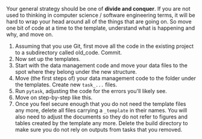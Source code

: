 Your general strategy should be one of **divide and conquer**. If you are not used to
thinking in computer science / software engineering terms, it will be hard to wrap your
head around all of the things that are going on. So move one bit of code at a time to
the template, understand what is happening and why, and move on.

1. Assuming that you use Git, first move all the code in the existing project to a
   subdirectory called old_code. Commit.
1. Now set up the templates.
1. Start with the data management code and move your data files to the spot where they
   belong under the new structure.
1. Move (the first steps of) your data management code to the folder under the
   templates. Create new `task_...` files.
1. Run `pytask`, adjusting the code for the errors you'll likely see.
1. Move on step-by-step like this.
1. Once you feel secure enough that you do not need the template files any more, delete
   all files carrying a `_template` in their names. You will also need to adjust the
   documents so they do not refer to figures and tables created by the template any
   more. Delete the build directory to make sure you do not rely on outputs from tasks
   that you removed.

